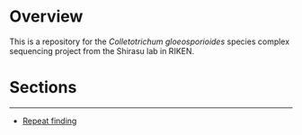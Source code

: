 # Overview
This is a repository for the *Colletotrichum gloeosporioides* species complex sequencing project from the Shirasu lab in RIKEN.

# Sections
---

* [Repeat finding](docs/Repeatfinding.md)
